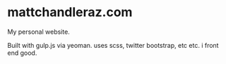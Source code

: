 mattchandleraz.com
==================

My personal website.

Built with gulp.js via yeoman. uses scss, twitter bootstrap, etc etc. i front end good.